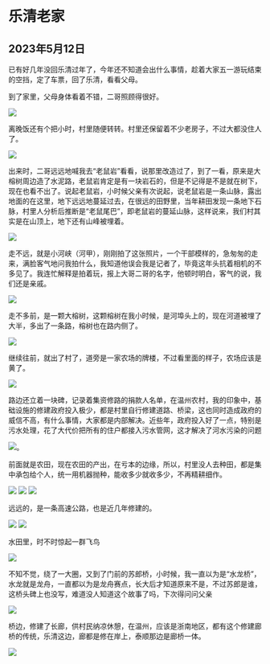 乐清老家
=======================

2023年5月12日
-----------------------
已有好几年没回乐清过年了，今年还不知道会出什么事情，趁着大家五一游玩结束的空挡，定了车票，回了乐清，看看父母。

到了家里，父母身体看着不错，二哥照顾得很好。

![]({{site.url}}/assets/blog-images/20230512/1-1.jpg)

离晚饭还有个把小时，村里随便转转。村里还保留着不少老房子，不过大都没住人了。

![]({{site.url}}/assets/blog-images/20230512/1-2.jpg)

出来时，二哥远远地喊我去“老鼠岩”看看，说那里改造过了，到了一看，原来是大榕树周边造了水泥路，老鼠岩肯定是有一块岩石的，但是不记得是不是就在树下，现在也看不出了。说起老鼠岩，小时候父亲有次说起，说老鼠岩是一条山脉，露出地面的在这里，地下远远地蔓延过去，在很远的田野里，当年耕田发现一条地下石脉，村里人分析后推断是“老鼠尾巴”，即老鼠岩的蔓延山脉，这样说来，我们村其实是在山顶上，地下还有山峰被埋着。

![]({{site.url}}/assets/blog-images/20230512/1-3.jpg)

走不远，就是小河峡（河甲），刚刚拍了这张照片，一个干部模样的，急匆匆的走来，满脸客气地问我拍什么，我知道他误会我是记者了，毕竟这年头抗着相机的不多见了。我连忙解释是拍着玩，报上大哥二哥的名字，他顿时明白，客气的说，我们还是亲戚。

![]({{site.url}}/assets/blog-images/20230512/1-4.jpg)

走不多前，是一颗大榕树，这颗榕树在我小时候，是河埠头上的，现在河道被埋了大半，多出了一条路，榕树也在路内侧了。

![]({{site.url}}/assets/blog-images/20230512/1-5.jpg)

继续往前，就出了村了，道旁是一家农场的牌楼，不过看里面的样子，农场应该是黄了。

![]({{site.url}}/assets/blog-images/20230512/1-6.jpg)

路边还立着一块碑，记录着集资修路的捐款人名单，在温州农村，我的印象中，基础设施的修建政府投入极少，都是村里自行修建道路、桥梁，这也同时造成政府的威信不高，有什么事情，大家都是内部解决。近些年，政府投入好了一点，特别是污水处理，花了大代价把所有的住户都接入污水管网，这才解决了河水污染的问题

![]({{site.url}}/assets/blog-images/20230512/1-7.jpg)。

前面就是农田，现在农田的产出，在亏本的边缘，所以，村里没人去种田，都是集中承包给个人，统一用机器抛种，能收多少就收多少，不再精耕细作。

![]({{site.url}}/assets/blog-images/20230512/1-8.jpg)
![]({{site.url}}/assets/blog-images/20230512/1-9.jpg)
![]({{site.url}}/assets/blog-images/20230512/1-12.jpg)

远远的，是一条高速公路，也是近几年修建的。

![]({{site.url}}/assets/blog-images/20230512/1-10.jpg)
![]({{site.url}}/assets/blog-images/20230512/1-13.jpg)

水田里，时不时惊起一群飞鸟

![]({{site.url}}/assets/blog-images/20230512/1-11.jpg)

不知不觉，绕了一大圈，又到了门前的苏郎桥，小时候，我一直以为是“水龙桥”，水龙就是龙舟，一直都以为是龙舟赛点，长大后才知道原来不是，不过苏郎是谁，这桥头碑上也没写，难道没人知道这个故事了吗，下次得问问父亲

![]({{site.url}}/assets/blog-images/20230512/1-14.jpg)

桥边，修建了长廊，供村民纳凉休憩，在温州，应该是浙南地区，都有这个修建廊桥的传统，乐清这边，廊都是修在岸上，泰顺那边是廊桥一体。

![]({{site.url}}/assets/blog-images/20230512/1-15.jpg)